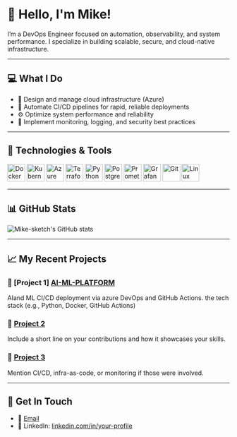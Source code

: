 # 👋 Hello, I'm Mike!

I’m a DevOps Engineer focused on automation, observability, and system performance. I specialize in building scalable, secure, and cloud-native infrastructure.

---

## 💻 What I Do

- 🔧 Design and manage cloud infrastructure (Azure)
-  🚀 Automate CI/CD pipelines for rapid, reliable deployments
- ⚙️ Optimize system performance and reliability
- 🧰 Implement monitoring, logging, and security best practices

---


## 🚀 Technologies & Tools

<p align="left">
  <img src="https://cdn.jsdelivr.net/gh/devicons/devicon/icons/docker/docker-original.svg" alt="Docker" width="40" height="40"/>
  <img src="https://cdn.jsdelivr.net/gh/devicons/devicon/icons/kubernetes/kubernetes-plain.svg" alt="Kubernetes" width="40" height="40"/>
  <img src="https://cdn.jsdelivr.net/gh/devicons/devicon/icons/azure/azure-original.svg" alt="Azure" width="40" height="40"/>
  <img src="https://cdn.jsdelivr.net/gh/devicons/devicon/icons/terraform/terraform-original.svg" alt="Terraform" width="40" height="40"/>
  <img src="https://cdn.jsdelivr.net/gh/devicons/devicon/icons/python/python-original.svg" alt="Python" width="40" height="40"/>
  <img src="https://cdn.jsdelivr.net/gh/devicons/devicon/icons/postgresql/postgresql-original.svg" alt="PostgreSQL" width="40" height="40"/>
  <img src="https://cdn.jsdelivr.net/gh/devicons/devicon/icons/prometheus/prometheus-original.svg" alt="Prometheus" width="40" height="40"/>
  <img src="https://cdn.jsdelivr.net/gh/devicons/devicon/icons/grafana/grafana-original.svg" alt="Grafana" width="40" height="40"/>
  <img src="https://cdn.jsdelivr.net/gh/devicons/devicon/icons/git/git-original.svg" alt="Git" width="40" height="40"/>
  <img src="https://cdn.jsdelivr.net/gh/devicons/devicon/icons/linux/linux-original.svg" alt="Linux" width="40" height="40"/>
</p>



---

## 📊 GitHub Stats

![Mike-sketch's GitHub stats](https://github-readme-stats.vercel.app/api?username=Mike-sketch&show_icons=true&theme=radical)

---

## 📈 My Recent Projects

### 📍 [Project 1] [AI-ML-PLATFORM](https://github.com/Mike-sketch/AI-ML-PLATFORM)
AIand ML CI/CD deployment via azure DevOps  and GitHub Actions.  the tech stack (e.g., Python, Docker, GitHub Actions)

### 📍 [Project 2](#)
Include a short line on your contributions and how it showcases your skills.

### 📍 [Project 3](#)
Mention CI/CD, infra-as-code, or monitoring if those were involved.

---

## 📧 Get In Touch

- 📧 [Email](mailto:smarty.livid.2h@icloud.com)  
- 💼 LinkedIn: [linkedin.com/in/your-profile](https://linkedin.com/in/your-profile)
